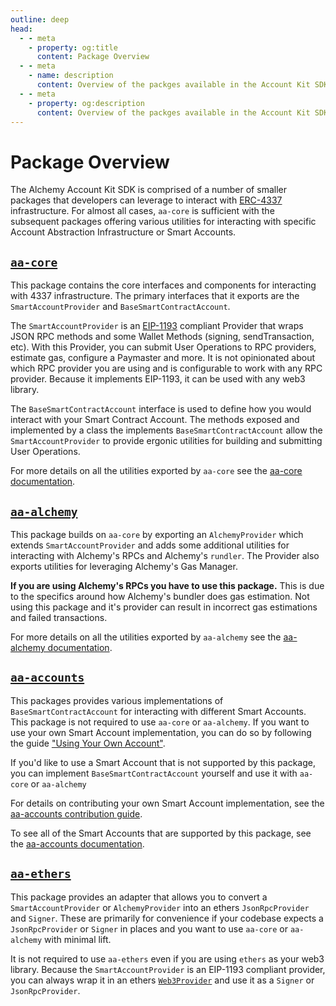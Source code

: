 ```yaml
---
outline: deep
head:
  - - meta
    - property: og:title
      content: Package Overview
  - - meta
    - name: description
      content: Overview of the packges available in the Account Kit SDK
  - - meta
    - property: og:description
      content: Overview of the packges available in the Account Kit SDK
---
```


# Package Overview

The Alchemy Account Kit SDK is comprised of a number of smaller packages that developers can leverage to interact with [ERC-4337](https://eips.ethereum.org/EIPS/eip-4337) infrastructure. For almost all cases, `aa-core` is sufficient with the subsequent packages offering various utilities for interacting with specific Account Abstraction Infrastructure or Smart Accounts.

## [`aa-core`](/packages/aa-core/)

This package contains the core interfaces and components for interacting with 4337 infrastructure. The primary interfaces that it exports are the `SmartAccountProvider` and `BaseSmartContractAccount`.

The `SmartAccountProvider` is an [EIP-1193](https://eips.ethereum.org/EIPS/eip-1193) compliant Provider that wraps JSON RPC methods and some Wallet Methods (signing, sendTransaction, etc). With this Provider, you can submit User Operations to RPC providers, estimate gas, configure a Paymaster and more. It is not opinionated about which RPC provider you are using and is configurable to work with any RPC provider. Because it implements EIP-1193, it can be used with any web3 library.

The `BaseSmartContractAccount` interface is used to define how you would interact with your Smart Contract Account. The methods exposed and implemented by a class the implements `BaseSmartContractAccount` allow the `SmartAccountProvider` to provide ergonic utilities for building and submitting User Operations.

For more details on all the utilities exported by `aa-core` see the [aa-core documentation](/packages/aa-core/).

## [`aa-alchemy`](/packages/aa-alchemy/)

This package builds on `aa-core` by exporting an `AlchemyProvider` which extends `SmartAccountProvider` and adds some additional utilities for interacting with Alchemy's RPCs and Alchemy's `rundler`. The Provider also exports utilities for leveraging Alchemy's Gas Manager.

**If you are using Alchemy's RPCs you have to use this package.** This is due to the specifics around how Alchemy's bundler does gas estimation. Not using this package and it's provider can result in incorrect gas estimations and failed transactions.

For more details on all the utilities exported by `aa-alchemy` see the [aa-alchemy documentation](/packages/aa-alchemy/).

## [`aa-accounts`](/packages/aa-accounts/)

This packages provides various implementations of `BaseSmartContractAccount` for interacting with different Smart Accounts. This package is not required to use `aa-core` or `aa-alchemy`. If you want to use your own Smart Account implementation, you can do so by following the guide ["Using Your Own Account"](/smart-accounts/accounts/using-your-own).

If you'd like to use a Smart Account that is not supported by this package, you can implement `BaseSmartContractAccount` yourself and use it with `aa-core` or `aa-alchemy`

For details on contributing your own Smart Account implementation, see the [aa-accounts contribution guide](/packages/aa-accounts/contributing).

To see all of the Smart Accounts that are supported by this package, see the [aa-accounts documentation](/packages/aa-accounts/).

## [`aa-ethers`](/packages/aa-ethers/)

This package provides an adapter that allows you to convert a `SmartAccountProvider` or `AlchemyProvider` into an ethers `JsonRpcProvider` and `Signer`. These are primarily for convenience if your codebase expects a `JsonRpcProvider` or `Signer` in places and you want to use `aa-core` or `aa-alchemy` with minimal lift.

It is not required to use `aa-ethers` even if you are using `ethers` as your web3 library. Because the `SmartAccountProvider` is an EIP-1193 compliant provider, you can always wrap it in an ethers [`Web3Provider`](https://docs.ethers.org/v5/api/providers/other/#Web3Provider) and use it as a `Signer` or `JsonRpcProvider`.
